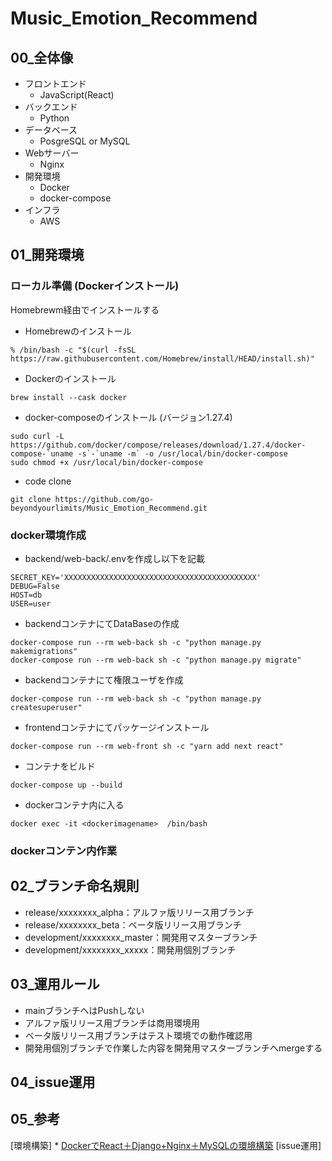 # Music_Emotion_Recommend
## 00_全体像
* フロントエンド
  * JavaScript(React)
* バックエンド
  * Python
* データベース
  * PosgreSQL or MySQL
* Webサーバー
  * Nginx
* 開発環境
  * Docker
  * docker-compose
* インフラ
  * AWS 
## 01_開発環境
### ローカル準備 (Dockerインストール)
Homebrewm経由でインストールする

* Homebrewのインストール
```
% /bin/bash -c "$(curl -fsSL https://raw.githubusercontent.com/Homebrew/install/HEAD/install.sh)"
```
* Dockerのインストール
```
brew install --cask docker
```
* docker-composeのインストール (バージョン1.27.4)
```
sudo curl -L https://github.com/docker/compose/releases/download/1.27.4/docker-compose-`uname -s`-`uname -m` -o /usr/local/bin/docker-compose
sudo chmod +x /usr/local/bin/docker-compose
```
* code clone
```
git clone https://github.com/go-beyondyourlimits/Music_Emotion_Recommend.git
```
### docker環境作成
* backend/web-back/.envを作成し以下を記載
```
SECRET_KEY='XXXXXXXXXXXXXXXXXXXXXXXXXXXXXXXXXXXXXXXXXXX'
DEBUG=False
HOST=db
USER=user
```
* backendコンテナにてDataBaseの作成
```
docker-compose run --rm web-back sh -c "python manage.py makemigrations"
docker-compose run --rm web-back sh -c "python manage.py migrate"
```
* backendコンテナにて権限ユーザを作成
```
docker-compose run --rm web-back sh -c "python manage.py createsuperuser"
```
* frontendコンテナにてパッケージインストール
```
docker-compose run --rm web-front sh -c "yarn add next react"
```
* コンテナをビルド
```
docker-compose up --build
```
* dockerコンテナ内に入る
```
docker exec -it <dockerimagename>  /bin/bash
```
### dockerコンテン内作業

## 02_ブランチ命名規則
* release/xxxxxxxx_alpha：アルファ版リリース用ブランチ
* release/xxxxxxxx_beta：ベータ版リリース用ブランチ
* development/xxxxxxxx_master：開発用マスターブランチ
* development/xxxxxxxx_xxxxx：開発用個別ブランチ
## 03_運用ルール
* mainブランチへはPushしない
* アルファ版リリース用ブランチは商用環境用
* ベータ版リリース用ブランチはテスト環境での動作確認用
* 開発用個別ブランチで作業した内容を開発用マスターブランチへmergeする
## 04_issue運用
## 05_参考
[環境構築]
    * [DockerでReact＋Django+Nginx＋MySQLの環境構築](DockerでReact＋Django+Nginx＋MySQLの環境構築)
[issue運用]


